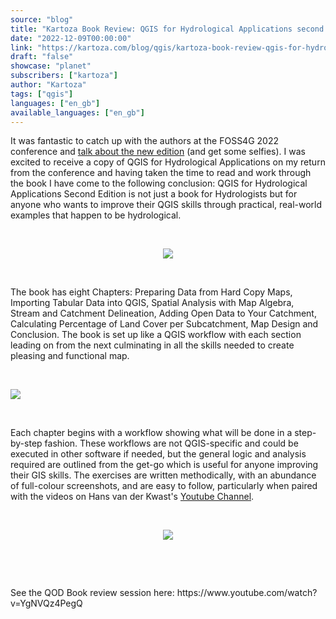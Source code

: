 ```yaml
---
source: "blog"
title: "Kartoza Book Review: QGIS for Hydrological Applications second Edition"
date: "2022-12-09T00:00:00"
link: "https://kartoza.com/blog/qgis/kartoza-book-review-qgis-for-hydrological-applications-second-edition"
draft: "false"
showcase: "planet"
subscribers: ["kartoza"]
author: "Kartoza"
tags: ["qgis"]
languages: ["en_gb"]
available_languages: ["en_gb"]
---
```


<div class="ql-editor read-mode"><p>It was fantastic to catch up with the authors at the FOSS4G 2022 conference and <a href="https://www.youtube.com/watch?v=G1an2zLhhsk" rel="noopener noreferrer">talk about the new edition</a> (and get some selfies). I was excited to receive a copy of QGIS for Hydrological Applications on my return from the conference and having taken the time to read and work through the book I have come to the following conclusion: QGIS for Hydrological Applications Second Edition is not just a book for Hydrologists but for anyone who wants to improve their QGIS skills through practical, real-world examples that happen to be hydrological.&nbsp;</p><p><br /></p><p style="text-align: center;"><img src="https://kartoza.com/files/RSabEOm.gif" /></p><p><br /></p><p>The book has eight Chapters: Preparing Data from Hard Copy Maps, Importing Tabular Data into QGIS, Spatial Analysis with Map Algebra, Stream and Catchment Delineation, Adding Open Data to Your Catchment, Calculating Percentage of Land Cover per Subcatchment, Map Design and Conclusion. The book is set up like a QGIS workflow with each section leading on from the next culminating in all the skills needed to create pleasing and functional map.</p><p><br /></p><p><img src="https://kartoza.com/files/kzuELXU.png" /></p><p><br /></p><p>Each chapter begins with a workflow showing what will be done in a step-by-step fashion. These workflows are not QGIS-specific and could be executed in other software if needed, but the general logic and analysis required are outlined from the get-go which is useful for anyone improving their GIS skills. The exercises are written methodically, with an abundance of full-colour screenshots, and are easy to follow, particularly when paired with the videos on Hans van der Kwast's <a href="https://www.youtube.com/c/HansvanderKwast" rel="noopener noreferrer">Youtube Channel</a>.</p><p><br /></p><p style="text-align: center;"><img src="https://kartoza.com/files/hIUqtAB.png" /></p><p style="text-align: center;"><br /></p><p><br /></p><p>See the QOD Book review session here: https://www.youtube.com/watch?v=YgNVQz4PegQ</p></div>
